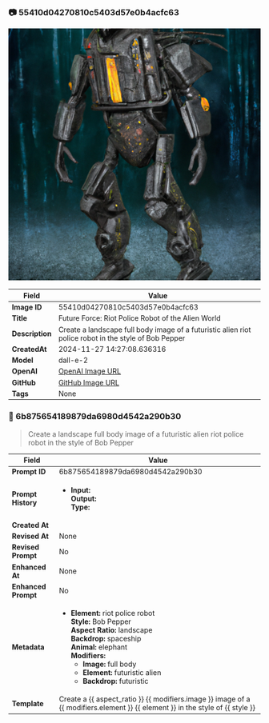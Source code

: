 

### 📷 55410d04270810c5403d57e0b4acfc63 


![data.id](./55410d04270810c5403d57e0b4acfc63.jpg)


| Field          | Value                                                                                                                     |
|----------------|---------------------------------------------------------------------------------------------------------------------------|
| **Image ID**             | 55410d04270810c5403d57e0b4acfc63                                                                                                             |
| **Title**           | Future Force: Riot Police Robot of the Alien World                                                                                                       |
| **Description**           | Create a landscape full body image of a futuristic alien riot police robot in the style of Bob Pepper                                                                                                       |
| **CreatedAt**        | 2024-11-27 14:27:08.636316                                                                                                        |
| **Model**        | dall-e-2                                                                                                        |
| **OpenAI**         | [OpenAI Image URL](https://oaidalleapiprodscus.blob.core.windows.net/private/org-TZj0gKpq3CiXdXNznVOkBYav/user-t5KW5S6yYiCS0u4yDWasqnEP/img-P4HvLZSIs1lLidxh81jHsGmZ.png?st=2024-11-27T13%3A27%3A03Z&se=2024-11-27T15%3A27%3A03Z&sp=r&sv=2024-08-04&sr=b&rscd=inline&rsct=image/png&skoid=d505667d-d6c1-4a0a-bac7-5c84a87759f8&sktid=a48cca56-e6da-484e-a814-9c849652bcb3&skt=2024-11-27T00%3A21%3A14Z&ske=2024-11-28T00%3A21%3A14Z&sks=b&skv=2024-08-04&sig=74/KaeKGQ55F6KxNRMeuMxhXm6sH3k9kH9UH5Cf/3KM%3D)                                                                                |
| **GitHub**         | [GitHub Image URL](https://github.com/Caneta-Silva/cyber-tomorrow/blob/main/images/55410d04270810c5403d57e0b4acfc63/55410d04270810c5403d57e0b4acfc63.jpg)                                                                                |
| **Tags**       | None                                                                                                                   |

### 📜 6b875654189879da6980d4542a290b30

> Create a landscape full body image of a futuristic alien riot police robot in the style of Bob Pepper

| Field          | Value                                                                                                                                                                      |
|----------------|----------------------------------------------------------------------------------------------------------------------------------------------------------------------------|
| **Prompt ID**  | 6b875654189879da6980d4542a290b30                                                                                                                                                            |
| **Prompt History** | <ul><li>**Input:**  <br> **Output:**  <br> **Type:** </li></ul> |
| **Created At** |                                                                                                                                                    |
| **Revised At** | None                                                                                                                                                   |
| **Revised Prompt** | No                                                                                                                                                                      |
| **Enhanced At** | None                                                                                                                                                  |
| **Enhanced Prompt** | No                                                                                                                                                                    |
| **Metadata**   | <ul><li>**Element:** riot police robot <br> **Style:** Bob Pepper <br> **Aspect Ratio:** landscape <br> **Backdrop:** spaceship <br> **Animal:** elephant <br> **Modifiers:**<ul><li>**Image:** full body</li><li>**Element:** futuristic alien</li><li>**Backdrop:** futuristic</li></ul></li></ul> |
| **Template**   | Create a {{ aspect_ratio }} {{ modifiers.image }} image of a {{ modifiers.element }} {{ element }} in the style of {{ style }}                                                                                                                                           |


